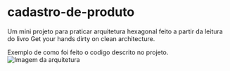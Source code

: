# cadastro-de-produto
Um mini projeto para praticar arquitetura hexagonal feito a partir da leitura do livro Get your hands dirty on clean architecture.

Exemplo de como foi feito o codigo descrito no projeto.
<img src="https://reflectoring.io/images/gyhdoca/dependencies_hua91b81f85a48092a6683e264647eb9e1_110079_638x0_resize_box_3.png" alt="Imagem da arquitetura">

